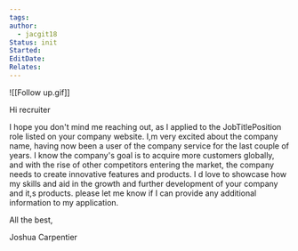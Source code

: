 ```yaml
---
tags: 
author:
  - jacgit18
Status: init
Started: 
EditDate: 
Relates:
---
```


![[Follow up.gif]]



Hi recruiter  
  
I hope you don't mind me reaching out, as I applied to the JobTitlePosition role listed on your company website. I,m very excited about the company name, having now been a user of the company service for the last couple of years. I know the company's goal is to acquire more customers globally, and with the rise of other competitors entering the market, the company needs to create innovative features and products. I d love to showcase how my skills and aid in the growth and further development of your company and it,s products. please let me know if I can provide any additional information to my application.  
  
All the best,  
  
Joshua Carpentier